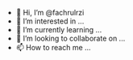 - 👋 Hi, I’m @fachrulrzi
- 👀 I’m interested in ...
- 🌱 I’m currently learning ...
- 💞️ I’m looking to collaborate on ...
- 📫 How to reach me ...

<!---
fachrulrzi/fachrulrzi is a ✨ special ✨ repository because its `README.md` (this file) appears on your GitHub profile.
You can click the Preview link to take a look at your changes.
--->
